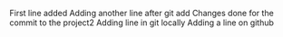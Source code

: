 First line added
Adding another line after git add
Changes done for the commit to the project2
Adding line in git locally
Adding a line on github
